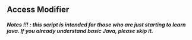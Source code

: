 ## Access Modifier
##### Notes !!! : this script is intended for those who are just starting to learn java. If you already understand basic Java, please skip it.
